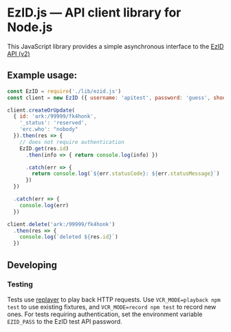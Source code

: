 # EzID.js — API client library for Node.js

This JavaScript library provides a simple asynchronous interface to the [EzID API
(v2)](https://ezid.cdlib.org/doc/apidoc.html)

## Example usage:

```js
const EzID = require('./lib/ezid.js')
const client = new EzID ({ username: 'apitest', password: 'guess', shoulder: 'ark:/99999/fk4' })

client.createOrUpdate(
  { id: 'ark:/99999/fk4honk',
    '_status': 'reserved',
    'erc.who': "nobody"
  }).then(res => {
    // does not require authentication
    EzID.get(res.id)
      .then(info => { return console.log(info) })

      .catch(err => {
        return console.log(`${err.statusCode}: ${err.statusMessage}`)
      })
  })

  .catch(err => {
    console.log(err)
  })

```

```js
client.delete('ark:/99999/fk4honk')
  .then(res => {
    console.log(`deleted ${res.id}`)
  })
```

## Developing

### Testing

Tests use [replayer](https://github.com/aneilbaboo/replayer) to play back HTTP requests.
Use `VCR_MODE=playback npm test` to use existing fixtures, and `VCR_MODE=record
npm test` to record new ones.  For tests requiring authentication, set the
environment variable `EZID_PASS` to the EzID test API password.
